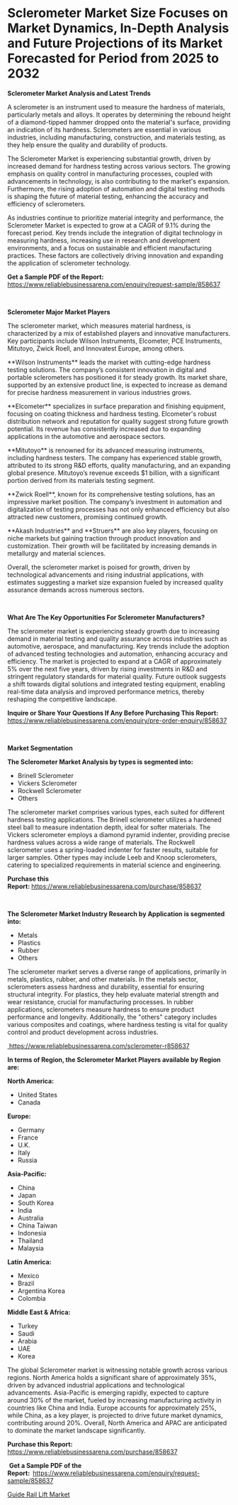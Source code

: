 <p><h1>Sclerometer Market Size Focuses on Market Dynamics, In-Depth Analysis and Future Projections of its Market Forecasted for Period from 2025 to 2032</h1></p><p><strong>Sclerometer Market Analysis and Latest Trends</strong></p>
<p><p>A sclerometer is an instrument used to measure the hardness of materials, particularly metals and alloys. It operates by determining the rebound height of a diamond-tipped hammer dropped onto the material's surface, providing an indication of its hardness. Sclerometers are essential in various industries, including manufacturing, construction, and materials testing, as they help ensure the quality and durability of products.</p><p>The Sclerometer Market is experiencing substantial growth, driven by increased demand for hardness testing across various sectors. The growing emphasis on quality control in manufacturing processes, coupled with advancements in technology, is also contributing to the market's expansion. Furthermore, the rising adoption of automation and digital testing methods is shaping the future of material testing, enhancing the accuracy and efficiency of sclerometers.</p><p>As industries continue to prioritize material integrity and performance, the Sclerometer Market is expected to grow at a CAGR of 9.1% during the forecast period. Key trends include the integration of digital technology in measuring hardness, increasing use in research and development environments, and a focus on sustainable and efficient manufacturing practices. These factors are collectively driving innovation and expanding the application of sclerometer technology.</p></p>
<p><strong>Get a Sample PDF of the Report:&nbsp;</strong> <a href="https://www.reliablebusinessarena.com/enquiry/request-sample/858637?utm_campaign=2315&utm_medium=2&utm_source=Github&utm_content=ia&utm_term=16022025&utm_id=sclerometer">https://www.reliablebusinessarena.com/enquiry/request-sample/858637</a></p>
<p>&nbsp;</p>
<p><strong>Sclerometer Major Market Players</strong></p>
<p><p>The sclerometer market, which measures material hardness, is characterized by a mix of established players and innovative manufacturers. Key participants include Wilson Instruments, Elcometer, PCE Instruments, Mitutoyo, Zwick Roell, and Innovatest Europe, among others.</p><p>**Wilson Instruments** leads the market with cutting-edge hardness testing solutions. The company’s consistent innovation in digital and portable sclerometers has positioned it for steady growth. Its market share, supported by an extensive product line, is expected to increase as demand for precise hardness measurement in various industries grows.</p><p>**Elcometer** specializes in surface preparation and finishing equipment, focusing on coating thickness and hardness testing. Elcometer's robust distribution network and reputation for quality suggest strong future growth potential. Its revenue has consistently increased due to expanding applications in the automotive and aerospace sectors.</p><p>**Mitutoyo** is renowned for its advanced measuring instruments, including hardness testers. The company has experienced stable growth, attributed to its strong R&D efforts, quality manufacturing, and an expanding global presence. Mitutoyo’s revenue exceeds $1 billion, with a significant portion derived from its materials testing segment.</p><p>**Zwick Roell**, known for its comprehensive testing solutions, has an impressive market position. The company’s investment in automation and digitalization of testing processes has not only enhanced efficiency but also attracted new customers, promising continued growth.</p><p>**Akash Industries** and **Struers** are also key players, focusing on niche markets but gaining traction through product innovation and customization. Their growth will be facilitated by increasing demands in metallurgy and material sciences.</p><p>Overall, the sclerometer market is poised for growth, driven by technological advancements and rising industrial applications, with estimates suggesting a market size expansion fueled by increased quality assurance demands across numerous sectors.</p></p>
<p>&nbsp;</p>
<p><strong>What Are The Key Opportunities For Sclerometer Manufacturers?</strong></p>
<p><p>The sclerometer market is experiencing steady growth due to increasing demand in material testing and quality assurance across industries such as automotive, aerospace, and manufacturing. Key trends include the adoption of advanced testing technologies and automation, enhancing accuracy and efficiency. The market is projected to expand at a CAGR of approximately 5% over the next five years, driven by rising investments in R&D and stringent regulatory standards for material quality. Future outlook suggests a shift towards digital solutions and integrated testing equipment, enabling real-time data analysis and improved performance metrics, thereby reshaping the competitive landscape.</p></p>
<p><strong>Inquire or Share Your Questions If Any Before Purchasing This Report:</strong> <a href="https://www.reliablebusinessarena.com/enquiry/pre-order-enquiry/858637?utm_campaign=2315&utm_medium=2&utm_source=Github&utm_content=ia&utm_term=16022025&utm_id=sclerometer">https://www.reliablebusinessarena.com/enquiry/pre-order-enquiry/858637</a></p>
<p>&nbsp;</p>
<p><strong>Market Segmentation</strong></p>
<p><strong>The Sclerometer Market Analysis by types is segmented into:</strong></p>
<p><ul><li>Brinell Sclerometer</li><li>Vickers Sclerometer</li><li>Rockwell Sclerometer</li><li>Others</li></ul></p>
<p><p>The sclerometer market comprises various types, each suited for different hardness testing applications. The Brinell sclerometer utilizes a hardened steel ball to measure indentation depth, ideal for softer materials. The Vickers sclerometer employs a diamond pyramid indenter, providing precise hardness values across a wide range of materials. The Rockwell sclerometer uses a spring-loaded indenter for faster results, suitable for larger samples. Other types may include Leeb and Knoop sclerometers, catering to specialized requirements in material science and engineering.</p></p>
<p><strong>Purchase this Report:&nbsp;</strong><a href="https://www.reliablebusinessarena.com/purchase/858637?utm_campaign=2315&utm_medium=2&utm_source=Github&utm_content=ia&utm_term=16022025&utm_id=sclerometer">https://www.reliablebusinessarena.com/purchase/858637</a></p>
<p>&nbsp;</p>
<p><strong>The Sclerometer Market Industry Research by Application is segmented into:</strong></p>
<p><ul><li>Metals</li><li>Plastics</li><li>Rubber</li><li>Others</li></ul></p>
<p><p>The sclerometer market serves a diverse range of applications, primarily in metals, plastics, rubber, and other materials. In the metals sector, sclerometers assess hardness and durability, essential for ensuring structural integrity. For plastics, they help evaluate material strength and wear resistance, crucial for manufacturing processes. In rubber applications, sclerometers measure hardness to ensure product performance and longevity. Additionally, the "others" category includes various composites and coatings, where hardness testing is vital for quality control and product development across industries.</p></p>
<p><a href="https://www.reliablebusinessarena.com/sclerometer-r858637?utm_campaign=2315&utm_medium=2&utm_source=Github&utm_content=ia&utm_term=16022025&utm_id=sclerometer">&nbsp;https://www.reliablebusinessarena.com/sclerometer-r858637</a></p>
<p><strong>In terms of Region, the Sclerometer Market Players available by Region are:</strong></p>
<p>
    <p> <strong> North America: </strong>
        <ul>
            <li>United States</li>
            <li>Canada</li>
        </ul>
        </p> 
    <p> <strong> Europe: </strong>
        <ul>
            <li>Germany</li>
            <li>France</li>
            <li>U.K.</li>
            <li>Italy</li>
            <li>Russia</li>
        </ul>
        </p> 
    <p> <strong> Asia-Pacific: </strong>
        <ul>
            <li>China</li>
            <li>Japan</li>
            <li>South Korea</li>
            <li>India</li>
            <li>Australia</li>
            <li>China Taiwan</li>
            <li>Indonesia</li>
            <li>Thailand</li>
            <li>Malaysia</li>
        </ul>
        </p> 
    <p> <strong> Latin America: </strong>
        <ul>
            <li>Mexico</li>
            <li>Brazil</li>
            <li>Argentina Korea</li>
            <li>Colombia</li>
        </ul>
        </p> 
    <p> <strong> Middle East & Africa: </strong>
        <ul>
            <li>Turkey</li>
            <li>Saudi</li>
            <li>Arabia</li>
            <li>UAE</li>
            <li>Korea</li>
        </ul>
    </p>
    </p>
<p><p>The global Sclerometer market is witnessing notable growth across various regions. North America holds a significant share of approximately 35%, driven by advanced industrial applications and technological advancements. Asia-Pacific is emerging rapidly, expected to capture around 30% of the market, fueled by increasing manufacturing activity in countries like China and India. Europe accounts for approximately 25%, while China, as a key player, is projected to drive future market dynamics, contributing around 20%. Overall, North America and APAC are anticipated to dominate the market landscape significantly.</p></p>
<p><strong>Purchase this Report: </strong><a href="https://www.reliablebusinessarena.com/purchase/858637?utm_campaign=2315&utm_medium=2&utm_source=Github&utm_content=ia&utm_term=16022025&utm_id=sclerometer">https://www.reliablebusinessarena.com/purchase/858637</a></p>
<p>&nbsp;<strong>Get a Sample PDF of the Report:&nbsp;&nbsp;</strong><a href="https://www.reliablebusinessarena.com/enquiry/request-sample/858637?utm_campaign=2315&utm_medium=2&utm_source=Github&utm_content=ia&utm_term=16022025&utm_id=sclerometer">https://www.reliablebusinessarena.com/enquiry/request-sample/858637</a></p>
<p><strong></strong></p>
<p><p><a href="https://github.com/alberthagorsuch/Market-Research-Report-List-1/blob/main/guide-rail-lift-market.md?utm_campaign=2315&utm_medium=2&utm_source=Github&utm_content=ia&utm_term=16022025&utm_id=sclerometer">Guide Rail Lift Market</a></p></p>